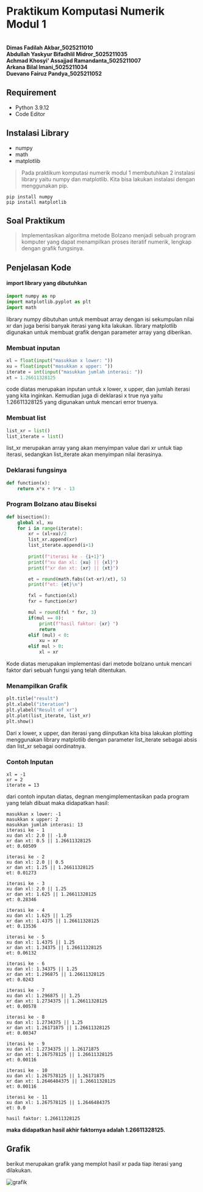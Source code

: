 # Praktikum Komputasi Numerik Modul 1
**<br>Dimas Fadilah Akbar_5025211010**
**<br>Abdullah Yaskyur Bifadhlil Midror_5025211035**
**<br>Achmad Khosyi' Assajjad Ramandanta_5025211007**
**<br>Arkana Bilal Imani_5025211034**
**<br>Duevano Fairuz Pandya_5025211052**


## Requirement
- Python 3.9.12
- Code Editor

## Instalasi Library
- numpy
- math
- matplotlib
> Pada praktikum komputasi numerik modul 1 membutuhkan 2 instalasi library yaitu numpy dan matplotlib. Kita bisa lakukan instalasi dengan menggunakan pip.
``` 
pip install numpy
pip install matplotlib
```

## Soal Praktikum
> Implementasikan algoritma metode Bolzano menjadi sebuah program komputer yang dapat
menampilkan proses iteratif numerik, lengkap dengan grafik fungsinya.

## Penjelasan Kode 
#### import library yang dibutuhkan
```py
import numpy as np
import matplotlib.pyplot as plt
import math
```
library numpy dibutuhan untuk membuat array dengan isi sekumpulan nilai xr dan juga berisi banyak iterasi yang kita lakukan. library matplotlib digunakan untuk membuat grafik dengan parameter array yang diberikan.

### Membuat inputan
```py
xl = float(input("masukkan x lower: "))
xu = float(input("masukkan x upper: "))
iterate = int(input("masukkan jumlah interasi: "))
xt = 1.26611328125
```
code diatas merupakan inputan untuk x lower, x upper, dan jumlah iterasi yang kita inginkan. Kemudian juga di deklarasi x true nya yaitu 1.26611328125 yang digunakan untuk mencari error truenya.

### Membuat list
```py
list_xr = list()
list_iterate = list()
```
list_xr merupakan array yang akan menyimpan value dari xr untuk tiap iterasi, sedangkan list_iterate akan menyimpan nilai iterasinya.

### Deklarasi fungsinya
```py
def function(x):
    return x*x + 9*x - 13
```

### Program Bolzano atau Biseksi  
```py
def bisection():
    global xl, xu
    for i in range(iterate):
        xr = (xl+xu)/2
        list_xr.append(xr)
        list_iterate.append(i+1)
        
        print(f"iterasi ke - {i+1}")
        print(f"xu dan xl: {xu} || {xl}")
        print(f"xr dan xt: {xr} || {xt}")

        et = round(math.fabs((xt-xr)/xt), 5)
        print(f"et: {et}\n")

        fxl = function(xl)
        fxr = function(xr)

        mul = round(fxl * fxr, 3)
        if(mul == 0):
            print(f"hasil faktor: {xr} ")
            return
        elif (mul) < 0:
            xu = xr
        elif mul > 0:
            xl = xr
```
Kode diatas merupakan implementasi dari metode bolzano untuk mencari faktor dari sebuah fungsi yang telah ditentukan.

### Menampilkan Grafik
```py
plt.title("result")
plt.xlabel("iteration")
plt.ylabel("Result of xr")
plt.plot(list_iterate, list_xr)
plt.show()
```
Dari x lower, x upper, dan iterasi yang diinputkan kita bisa lakukan plotting menggunakan library matplotlib dengan parameter list_iterate sebagai absis dan list_xr sebagai oordinatnya.

### Contoh Inputan
```
xl = -1
xr = 2
iterate = 13
```
dari contoh inputan diatas, degnan mengimplementasikan pada program yang telah dibuat maka didapatkan hasil:
```
masukkan x lower: -1
masukkan x upper: 2
masukkan jumlah interasi: 13
iterasi ke - 1
xu dan xl: 2.0 || -1.0
xr dan xt: 0.5 || 1.26611328125
et: 0.60509

iterasi ke - 2
xu dan xl: 2.0 || 0.5
xr dan xt: 1.25 || 1.26611328125
et: 0.01273

iterasi ke - 3
xu dan xl: 2.0 || 1.25
xr dan xt: 1.625 || 1.26611328125
et: 0.28346

iterasi ke - 4
xu dan xl: 1.625 || 1.25
xr dan xt: 1.4375 || 1.26611328125
et: 0.13536

iterasi ke - 5
xu dan xl: 1.4375 || 1.25
xr dan xt: 1.34375 || 1.26611328125
et: 0.06132

iterasi ke - 6
xu dan xl: 1.34375 || 1.25
xr dan xt: 1.296875 || 1.26611328125
et: 0.0243

iterasi ke - 7
xu dan xl: 1.296875 || 1.25
xr dan xt: 1.2734375 || 1.26611328125
et: 0.00578

iterasi ke - 8
xu dan xl: 1.2734375 || 1.25
xr dan xt: 1.26171875 || 1.26611328125
et: 0.00347

iterasi ke - 9
xu dan xl: 1.2734375 || 1.26171875
xr dan xt: 1.267578125 || 1.26611328125
et: 0.00116

iterasi ke - 10
xu dan xl: 1.267578125 || 1.26171875
xr dan xt: 1.2646484375 || 1.26611328125
et: 0.00116

iterasi ke - 11
xu dan xl: 1.267578125 || 1.2646484375
et: 0.0

hasil faktor: 1.26611328125
```
**maka didapatkan hasil akhir faktornya adalah 1.26611328125.**

## Grafik 
berikut merupakan grafik yang memplot hasil xr pada tiap iterasi yang dilakukan.

![grafik](Documentation/graph.png)








